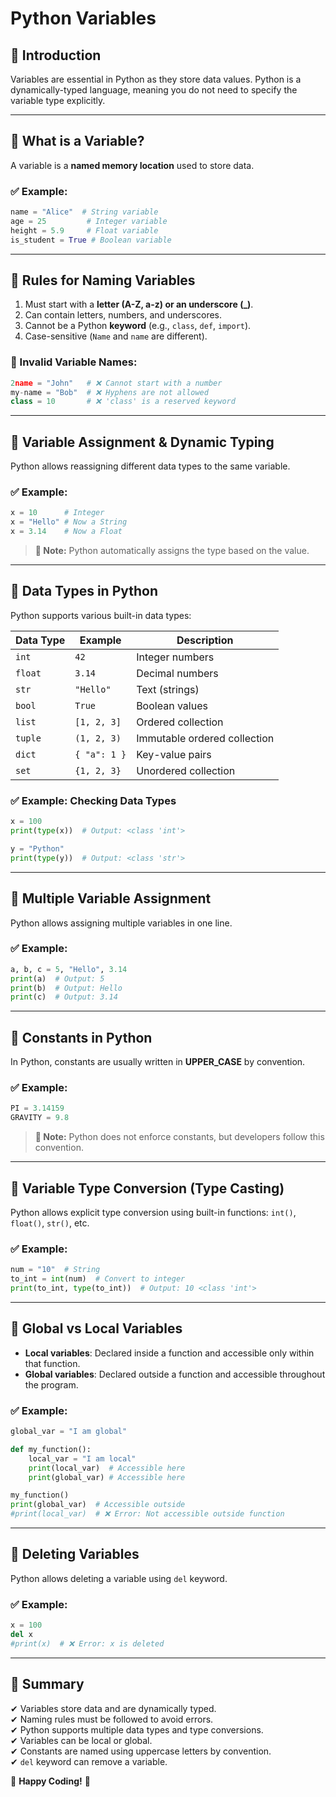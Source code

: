 # **Python Variables**  

## **📌 Introduction**  
Variables are essential in Python as they store data values. Python is a dynamically-typed language, meaning you do not need to specify the variable type explicitly.

---

## **🔹 What is a Variable?**  
A variable is a **named memory location** used to store data.

### **✅ Example:**
```python
name = "Alice"  # String variable
age = 25         # Integer variable
height = 5.9     # Float variable
is_student = True # Boolean variable
```

---

## **🔹 Rules for Naming Variables**
1. Must start with a **letter (A-Z, a-z) or an underscore (_)**.
2. Can contain letters, numbers, and underscores.
3. Cannot be a Python **keyword** (e.g., `class`, `def`, `import`).
4. Case-sensitive (`Name` and `name` are different).

### **🚫 Invalid Variable Names:**
```python
2name = "John"   # ❌ Cannot start with a number
my-name = "Bob"  # ❌ Hyphens are not allowed
class = 10       # ❌ 'class' is a reserved keyword
```

---

## **🔹 Variable Assignment & Dynamic Typing**
Python allows reassigning different data types to the same variable.

### **✅ Example:**
```python
x = 10      # Integer
x = "Hello" # Now a String
x = 3.14    # Now a Float
```

> **📝 Note:** Python automatically assigns the type based on the value.

---

## **🔹 Data Types in Python**
Python supports various built-in data types:

| Data Type  | Example      | Description |
|------------|-------------|-------------|
| `int`      | `42`        | Integer numbers |
| `float`    | `3.14`      | Decimal numbers |
| `str`      | `"Hello"`   | Text (strings) |
| `bool`     | `True`      | Boolean values |
| `list`     | `[1, 2, 3]` | Ordered collection |
| `tuple`    | `(1, 2, 3)` | Immutable ordered collection |
| `dict`     | `{ "a": 1 }` | Key-value pairs |
| `set`      | `{1, 2, 3}` | Unordered collection |

### **✅ Example: Checking Data Types**
```python
x = 100
print(type(x))  # Output: <class 'int'>

y = "Python"
print(type(y))  # Output: <class 'str'>
```

---

## **🔹 Multiple Variable Assignment**
Python allows assigning multiple variables in one line.

### **✅ Example:**
```python
a, b, c = 5, "Hello", 3.14
print(a)  # Output: 5
print(b)  # Output: Hello
print(c)  # Output: 3.14
```

---

## **🔹 Constants in Python**
In Python, constants are usually written in **UPPER_CASE** by convention.

### **✅ Example:**
```python
PI = 3.14159
GRAVITY = 9.8
```
> **📝 Note:** Python does not enforce constants, but developers follow this convention.

---

## **🔹 Variable Type Conversion (Type Casting)**
Python allows explicit type conversion using built-in functions: `int()`, `float()`, `str()`, etc.

### **✅ Example:**
```python
num = "10"  # String
to_int = int(num)  # Convert to integer
print(to_int, type(to_int))  # Output: 10 <class 'int'>
```

---

## **🔹 Global vs Local Variables**
- **Local variables**: Declared inside a function and accessible only within that function.
- **Global variables**: Declared outside a function and accessible throughout the program.

### **✅ Example:**
```python
global_var = "I am global"

def my_function():
    local_var = "I am local"
    print(local_var)  # Accessible here
    print(global_var) # Accessible here

my_function()
print(global_var)  # Accessible outside
#print(local_var)  # ❌ Error: Not accessible outside function
```

---

## **🔹 Deleting Variables**
Python allows deleting a variable using `del` keyword.

### **✅ Example:**
```python
x = 100
del x
#print(x)  # ❌ Error: x is deleted
```

---

## **📌 Summary**
✔ Variables store data and are dynamically typed.  
✔ Naming rules must be followed to avoid errors.  
✔ Python supports multiple data types and type conversions.  
✔ Variables can be local or global.  
✔ Constants are named using uppercase letters by convention.  
✔ `del` keyword can remove a variable.

🚀 **Happy Coding!** 🎯

